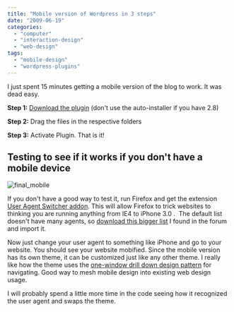 ```yaml
---
title: "Mobile version of Wordpress in 3 steps"
date: "2009-06-19"
categories: 
  - "computer"
  - "interaction-design"
  - "web-design"
tags: 
  - "mobile-design"
  - "wordpress-plugins"
---
```


I just spent 15 minutes getting a mobile version of the blog to work. It was dead easy.

**Step 1:** [Download the plugin](http://wordpress.org/extend/plugins/wordpress-mobile-edition/) (don't use the auto-installer if you have 2.8)

**Step 2:** Drag the files in the respective folders 

**Step 3:** Activate Plugin. That is it!

## Testing to see if it works if you don't have a mobile device

![final_mobile](./images/final_mobile.gif "final_mobile")

If you don't have a good way to test it, run Firefox and get the extension [User Agent Switcher addon](https://addons.mozilla.org/en-US/firefox/addon/59). This will allow Firefox to trick websites to thinking you are running anything from IE4 to iPhone 3.0 .  The default list doesn't have many agents, so [download this bigger list](/data/switcher.xml) I found in the forum and import it.

Now just change your user agent to something like iPhone and go to your website. You should see your website mobified. Since the mobile version has its own theme, it can be customized just like any other theme. I really like how the theme uses the [one-window drill down design pattern](http://designinginterfaces.com/One-Window_Drilldown) for navigating. Good way to mesh mobile design into existing web design usage.

I will probably spend a little more time in the code seeing how it recognized the user agent and swaps the theme.
